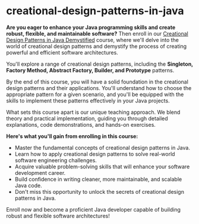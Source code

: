 # creational-design-patterns-in-java

**Are you eager to enhance your Java programming skills and create robust, flexible, and maintainable software?** Then enroll in our [Creational Design Patterns in Java Demystified](https://www.udemy.com/course/creational-design-patterns-in-java-demystified/?couponCode=LI_CREATE_JAVA_0823) course, where we'll delve into the world of creational design patterns and demystify the process of creating powerful and efficient software architectures.

You'll explore a range of creational design patterns, including the **Singleton, Factory Method, Abstract Factory, Builder, and Prototype** patterns.

By the end of this course, you will have a solid foundation in the creational design patterns and their applications. You'll understand how to choose the appropriate pattern for a given scenario, and you'll be equipped with the skills to implement these patterns effectively in your Java projects. 

What sets this course apart is our unique teaching approach. We blend theory and practical implementation, guiding you through detailed explanations, code demonstrations, and hands-on exercises. 

**Here's what you'll gain from enrolling in this course:**

- Master the fundamental concepts of creational design patterns in Java.
- Learn how to apply creational design patterns to solve real-world software engineering challenges.
- Acquire valuable problem-solving skills that will enhance your software development career.
- Build confidence in writing cleaner, more maintainable, and scalable Java code.
- Don't miss this opportunity to unlock the secrets of creational design patterns in Java. 

Enroll now and become a proficient Java developer capable of building robust and flexible software architectures!
